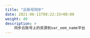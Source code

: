 ```yaml
---
title: "云账号同步"
date: 2021-06-11T08:22:33+08:00
weight: 40
description: >
    同步云账号上的资源到var_oem_name平台
---
```

